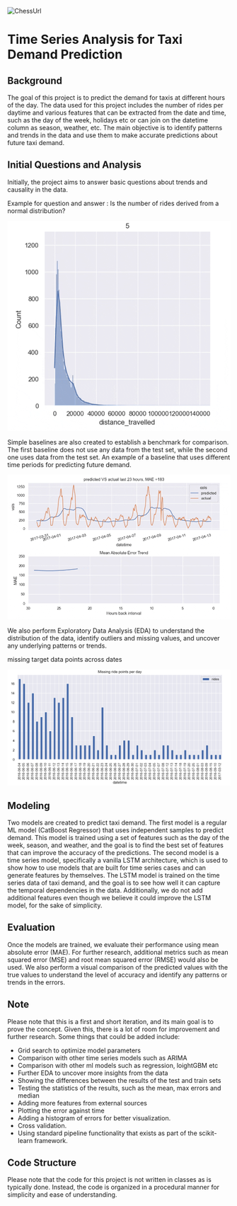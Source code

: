 ![ChessUrl](https://thumbs.gfycat.com/AdmiredMealyDassierat-size_restricted.gif)


# Time Series Analysis for Taxi Demand Prediction

## Background
The goal of this project is to predict the demand for taxis at different hours of the day. The data used for this project includes the number of rides per daytime and various features that can be extracted from the date and time, such as the day of the week, holidays etc or can join on the datetime column as season, weather, etc. The main objective is to identify patterns and trends in the data and use them to make accurate predictions about future taxi demand.


## Initial Questions and Analysis
Initially, the project aims to answer basic questions about trends and causality in the data. 

Example for question and answer : Is the number of rides derived from a normal distribution?


![ChessUrl](https://github.com/razisamuely/taxi-rides-prediction-/blob/main/gifs/Sample_data_test_normality_dist.gif)



Simple baselines are also created to establish a benchmark for comparison. The first baseline does not use any data from the test set, while the second one uses data from the test set.
An example of a baseline that uses different time periods for predicting future demand.


![ChessUrl](https://github.com/razisamuely/taxi-rides-prediction-/blob/main/gifs/baseline_b_mae.gif)


We also perform Exploratory Data Analysis (EDA) to understand the distribution of the data, identify outliers and missing values, and uncover any underlying patterns or trends.

missing target data points across dates

![missing](https://raw.githubusercontent.com/razisamuely/taxi-rides-prediction-/main/gifs/missing_targets.png)




## Modeling
Two models are created to predict taxi demand. The first model is a regular ML model (CatBoost Regressor) that uses independent samples to predict demand. This model is trained using a set of features such as the day of the week, season, and weather, and the goal is to find the best set of features that can improve the accuracy of the predictions. The second model is a time series model, specifically a vanilla LSTM architecture, which is used to show how to use models that are built for time series cases and can generate features by themselves. The LSTM model is trained on the time series data of taxi demand, and the goal is to see how well it can capture the temporal dependencies in the data. Additionally, we do not add additional features even though we believe it could improve the LSTM model, for the sake of simplicity.

## Evaluation
Once the models are trained, we evaluate their performance using mean absolute error (MAE). For further research, additional metrics such as mean squared error (MSE) and root mean squared error (RMSE) would also be used. We also perform a visual comparison of the predicted values with the true values to understand the level of accuracy and identify any patterns or trends in the errors.

## Note
Please note that this is a first and short iteration, and its main goal is to prove the concept. Given this, there is a lot of room for improvement and further research. Some things that could be added  include: 
- Grid search to optimize model parameters
- Comparison with other time series models such as ARIMA
- Comparison with other ml models such as regression, loightGBM etc
- Further EDA to uncover more insights from the data
- Showing the differences between the results of the test and train sets
- Testing the statistics of the results, such as the mean, max errors and median
- Adding more features from external sources
- Plotting the error against time
- Adding a histogram of errors for better visualization.
- Cross validation.
- Using standard pipeline functionality that exists as part of the scikit-learn framework.

## Code Structure
Please note that the code for this project is not written in classes as is typically done. Instead, the code is organized in a procedural manner for simplicity and ease of understanding.
